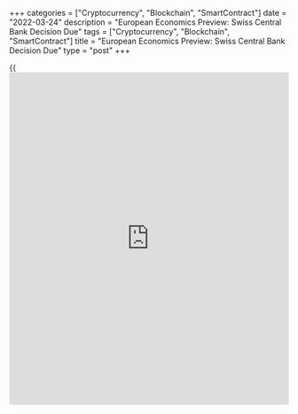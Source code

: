 +++
categories = ["Cryptocurrency", "Blockchain", "SmartContract"]
date = "2022-03-24"
description = "European Economics Preview: Swiss Central Bank Decision Due"
tags = ["Cryptocurrency", "Blockchain", "SmartContract"]
title = "European Economics Preview: Swiss Central Bank Decision Due"
type = "post"
+++

{{<iframe id="large-banner" src="https://www.bounty.group/#slide=26.0" width="100%" height="600" scrolling="no" style="border: 0px solid rgb(216, 221, 230); border-radius: 3px;">}}

The monetary [policy](https://www.fintechee.com/policy/) announcement from the Swiss National Bank and flash
Purchasing Managers' survey results from major eurozone economies are
due on Thursday, headlining a busy day for the European economic [news](https://www.letsplayfx.com/blog/forex-news-website/).

At 3.45 am ET, France's statistical office Insee releases [business][1]
confidence survey results. The business sentiment index is forecast to
fall marginally to 110 in March from 112 in February.

At 4.15 am ET, IHS Markit releases France flash composite PMI survey
data. The composite PMI is seen at 54.3 in March, down from 55.5 in
February.

At 4.30 am ET, the Swiss National Bank announces its interest rate
decision. The central bank is likely to retain the [policy](https://www.fintechee.com/policy/) rate and
interest on sight deposits at the SNB at -0.75 percent.

In the meantime, Germany's flash composite PMI data is due. Economists
forecast the indicator to drop to 53.7 in March from 55.6 in February.

At 5.00 am ET, Norges Bank is slated to announce the outcome of its
Monetary Policy and Financial Stability Committee meeting. The bank is
forecast to hike its rate to 0.75 percent from 0.50 percent.

Also, Eurozone flash composite PMI survey results are due. The flash
composite Purchasing Managers' Index is expected to drop to 53.9 in
March from 55.5 in the previous month.

At 5.30 am ET, UK Markit/CIPS flash composite survey data is due.
Economists expect the indicator to drop to 57.8 in March from 59.9 a
month ago.

At 7.00 am ET, the Confederation of British Industry publishes
Distributive Trades survey data. The retail sales balance is forecast to
fall to 10 percent in March from 14 percent in February.

For comments and feedback [contact](https://www.playgroundfx.com/contact/): editorial@rtt[news](https://www.letsplayfx.com/blog/forex-news-website/).com

[Economic News][2]

 **What parts of the world are seeing the best (and worst) economic
performances lately? Click[here][3] to check out our [Econ Scorecard][3]
and find out! See up-to-the-moment [ranking](https://www.playgroundfx.com/blog/crypto-exchange-ranking/)s for the best and worst
performers in [GDP][4], [unemployment rate][5], [inflation][6] and much
more.**

   1. www.rtt[news](https://www.letsplayfx.com/blog/forex-news-website/).com/Content/Business.aspx
   2. www.rtt[news](https://www.letsplayfx.com/blog/forex-news-website/).com/Content/EconomicNews.aspx
   3. www.rtt[news](https://www.letsplayfx.com/blog/forex-news-website/).com/economic-scorecard/world-rank/PPI/highest-performance.aspx
   4. www.rtt[news](https://www.letsplayfx.com/blog/forex-news-website/).com/economic-scorecard/world-rank/GDP/highest-performance.aspx
   5. www.rtt[news](https://www.letsplayfx.com/blog/forex-news-website/).com/economic-scorecard/world-rank/unemployment-rate/lowest-performance.aspx
   6. www.rtt[news](https://www.letsplayfx.com/blog/forex-news-website/).com/economic-scorecard/world-rank/CPI/highest-performance.aspx